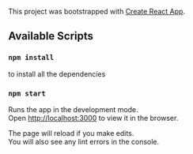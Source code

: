 This project was bootstrapped with [Create React App](https://github.com/facebook/create-react-app).

## Available Scripts

### `npm install`
to install all the dependencies

### `npm start`

Runs the app in the development mode.<br />
Open [http://localhost:3000](http://localhost:3000) to view it in the browser.

The page will reload if you make edits.<br />
You will also see any lint errors in the console.
